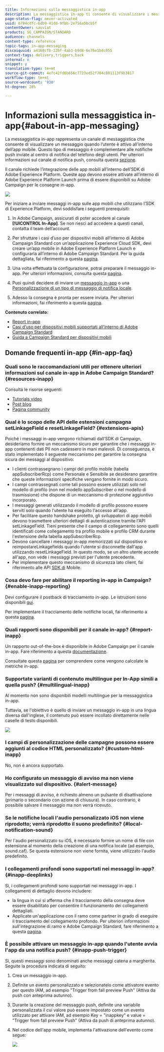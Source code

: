 ```yaml
---
title: Informazioni sulla messaggistica in-app
description: La messaggistica in-app ti consente di visualizzare i messaggi o gli avvisi all’interno dell’app mobile.
page-status-flag: never-activated
uuid: 6784cdfc-6db9-41dd-9fbb-2e756a5bcb5f
contentOwner: sauviat
products: SG_CAMPAIGN/STANDARD
audience: channels
content-type: reference
topic-tags: in-app-messaging
discoiquuid: a4168cfb-22bf-4ab3-b9d8-6e76e1bdc055
context-tags: delivery,triggers,back
internal: n
snippet: y
translation-type: tm+mt
source-git-commit: 4efc42fd6b656c7723ed52f704c801113f9b3817
workflow-type: tm+mt
source-wordcount: '930'
ht-degree: 28%

---
```



# Informazioni sulla messaggistica in-app{#about-in-app-messaging}

La messaggistica in-app rappresenta un canale di messaggistica che consente di visualizzare un messaggio quando l’utente è attivo all’interno dell’app mobile. Questo tipo di messaggio è complementare alle notifiche push inviate al centro di notifica del telefono degli utenti. Per ulteriori informazioni sul canale di notifica push, consulta questa [sezione](../../channels/using/about-push-notifications.md).

Il canale richiede l’integrazione delle app mobili all’interno dell’SDK di Adobe Experience Platform. Queste app devono essere attivate all’interno di Adobe Experience Platform Launch prima di essere disponibili su Adobe Campaign per le consegne in-app.

![](assets/launch_campaign.png)

Per iniziare a inviare messaggi in-app sulle app mobili che utilizzano l’SDK di Experience Platform, devi soddisfare i seguenti prerequisiti:

1. In Adobe Campaign, assicurati di poter accedere al canale **[!UICONTROL In-App]**. Se non riesci ad accedere a questi canali, contatta il team dell’account.

1. Per sfruttare i casi d’uso per dispositivi mobili all’interno di Adobe Campaign Standard con un’applicazione Experience Cloud SDK, devi creare un’app mobile in Adobe Experience Platform Launch e configurarla all’interno di Adobe Campaign Standard. Per la guida dettagliata, fai riferimento a questa [pagina](https://docs.adobe.com/content/help/it-IT/campaign-standard/using/administrating/configuring-channels/configuring-a-mobile-application.html).

1. Una volta effettuata la configurazione, potrai preparare il messaggio in-app. Per ulteriori informazioni, consulta questa [pagina](../../channels/using/preparing-and-sending-an-in-app-message.md#preparing-your-in-app-message).

1. Puoi quindi decidere di inviare un [messaggio in-app](../../channels/using/customizing-an-in-app-message.md) o una [Personalizzazione di un tipo di messaggio di notifica locale](../../channels/using/customizing-an-in-app-message.md#customizing-a-local-notification-message-type).

1. Adesso la consegna è pronta per essere inviata. Per ulteriori informazioni, fai riferimento a questa [pagina](../../channels/using/preparing-and-sending-an-in-app-message.md#sending-your-in-app-message).

**Contenuto correlato:**

* [Report in-app](../../reporting/using/in-app-report.md)
* [Casi d’uso per dispositivi mobili supportati all’interno di Adobe Campaign Standard](https://helpx.adobe.com/it/campaign/kb/configure-launch-rules-acs-use-cases.html)
* [Guida a Campaign Standard per dispositivi mobili](https://helpx.adobe.com/it/campaign/kb/acs-mobile.html)

## Domande frequenti in-app {#in-app-faq}

### Quali sono le raccomandazioni utili per ottenere ulteriori informazioni sul canale in-app in  Adobe Campaign Standard? {#resources-inapp}

Consulta le risorse seguenti:

* [Tutorials video](https://docs.adobe.com/content/help/en/campaign-standard-learn/tutorials/communication-channels/mobile/in-app/in-app-message-overview.html)
* [Post blog](https://theblog.adobe.com/get-more-out-of-the-new-in-app-message-channel-from-adobe-campaign/)
* [Pagina community](https://experienceleaguecommunities.adobe.com/t5/adobe-campaign-standard/ct-p/adobe-campaign-standard-community)

### Qual è lo scopo delle API delle estensioni campagna setLinkageField e resetLinkageField? {#extensions-apis}

Poiché i messaggi in-app vengono richiamati dall’SDK di Campaign, desideriamo fornire un meccanismo sicuro per garantire che i messaggi in-app contenenti dati PII non cadessero in mani malevoli. Di conseguenza, è stato implementato il seguente meccanismo per garantire la consegna sicura dei messaggi al dispositivo:

* I clienti contrassegnano i campi del profilo mobile (tabella appSubscriberRcp) come Personale e Sensibile se desiderano garantire che queste informazioni specifiche vengano fornite in modo sicuro.
* I campi contrassegnati come tali possono essere utilizzati solo nel modello di profilo (non nel modello appSubscriber o nel modello di trasmissione) che dispone di un meccanismo di protezione aggiuntivo incorporato.
* I messaggi generati utilizzando il modello di profilo possono essere serviti solo quando l&#39;utente ha eseguito l&#39;accesso all&#39;app.
* Per facilitare questo handshake protetto, gli sviluppatori di app mobili devono trasmettere ulteriori dettagli di autenticazione tramite l&#39;API setLinkageField. Tieni presente che il campo di collegamento sono quelli identificati come collegamento tra profilo mobile e profilo CRM durante l&#39;estensione della tabella appSubscriberRcp.
* Devono cancellare i messaggi in-app memorizzati sul dispositivo e reimpostareLinkagefields quando l&#39;utente si disconnette dall&#39;app utilizzando resetLinkageField. In questo modo, se un altro utente accede all&#39;app, non vede i messaggi previsti per l&#39;utente precedente.
* Per implementare questo meccanismo di sicurezza lato client, fai riferimento alle API [SDK di](https://aep-sdks.gitbook.io/docs/using-mobile-extensions/adobe-campaign-standard/adobe-campaign-standard-api-reference) Mobile.

### Cosa devo fare per abilitare il reporting in-app in Campaign? {#enable-inapp-reporting}

Devi configurare il postback di tracciamento in-app. Le istruzioni sono disponibili [qui](https://helpx.adobe.com/campaign/kb/config-app-in-launch.html#InApptrackingpostback).

Per implementare il tracciamento delle notifiche locali, fai riferimento a questa [pagina](../../administration/using/local-tracking.md).

### Quali rapporti sono disponibili per il canale in-app? {#report-inapp}

Un rapporto out-of-the-box è disponibile in  Adobe Campaign per il canale in-app. Fare riferimento a questa [documentazione](../../reporting/using/in-app-report.md).

Consultate questa [pagina](../../reporting/using/indicator-calculation.md#in-app-delivery) per comprendere come vengono calcolate le metriche in-app.

### Supportate varianti di contenuto multilingue per In-App simili a quella push? {#multilingual-inapp}

Al momento non sono disponibili modelli multilingue per la messaggistica in-app.

Tuttavia, se l&#39;obiettivo è quello di inviare un messaggio in-app in una lingua diversa dall&#39;inglese, il contenuto può essere incollato direttamente nelle caselle di testo disponibili.

![](assets/faq_inapp.png)

### I campi di personalizzazione delle campagne possono essere aggiunti al codice HTML personalizzato? {#custom-html-inapp}

No, non è ancora supportato.

### Ho configurato un messaggio di avviso ma non viene visualizzato sul dispositivo. {#alert-message}

Per i messaggi di avviso, è richiesto almeno un pulsante di disattivazione (primario o secondario con azione di chiusura). In caso contrario, è possibile salvare il messaggio ma non verrà ricevuto.

### Se le notifiche locali l&#39;audio personalizzato iOS non viene riprodotto; verrà riprodotto il suono predefinito? {#local-notification-sound}

Per l&#39;audio personalizzato su iOS, è necessario fornire un nome di file con estensione al momento della creazione di una notifica locale (ad esempio, sound.caf). Se questa estensione non viene fornita, viene utilizzato l&#39;audio predefinito.

### I collegamenti profondi sono supportati nei messaggi in-app? {#inapp-deeplinks}

Sì, i collegamenti profondi sono supportati nei messaggi in-app. I collegamenti di dettaglio devono includere:

* la lingua in cui si afferma che il tracciamento della consegna deve essere disabilitato per consentire il funzionamento dei collegamenti dettagliati.
* Applicate un&#39;applicazione con il ramo come partner in grado di eseguire il tracciamento del collegamento profondo. Per ulteriori informazioni sull&#39;integrazione di ramo e  Adobe Campaign Standard, fare riferimento a questa [pagina](https://help.branch.io/using-branch/docs/adobe-campaign-standard-1).

### È possibile attivare un messaggio in-app quando l&#39;utente avvia l&#39;app da una notifica push? {#inapp-push-trigger}

Sì, questi messaggi sono denominati anche messaggi catena a margherita. Seguite la procedura indicata di seguito:

1. Crea un messaggio in-app.

1. Definite un evento personalizzato e selezionatelo come attivatore evento per questo IAM, ad esempio &quot;Trigger from fall preview Push&quot; (Attiva da push con anteprima autunno).

1. Durante la creazione del messaggio push, definite una variabile personalizzata il cui valore può essere impostato come un evento utilizzato per attivare IAM, ad esempio Key = &quot;inappkey&quot; e value = &quot;Trigger from fall preview Push&quot; (Attiva da push di anteprima autunno).

1. Nel codice dell&#39;app mobile, implementa l&#39;attivazione dell&#39;evento come segue:

   ![](assets/faq_inapp_2.png)
